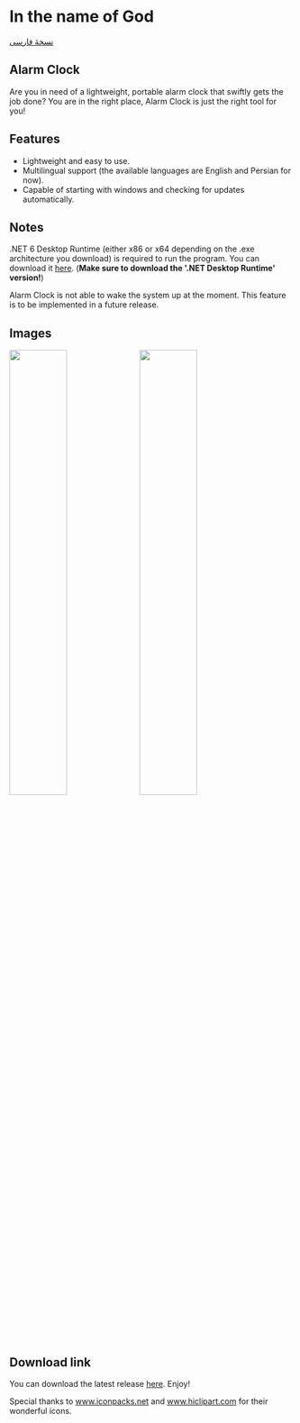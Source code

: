 # In the name of God
<p><a href="https://github.com/Wirmaple73/AlarmClock/blob/main/README_fa-IR.md">نسخۀ فارسی</a></p>

## Alarm Clock
Are you in need of a lightweight, portable alarm clock that swiftly gets the job done? You are in the right place, Alarm Clock is just the right tool for you!

## Features
* Lightweight and easy to use.
* Multilingual support (the available languages are English and Persian for now).
* Capable of starting with windows and checking for updates automatically.

## Notes
.NET 6 Desktop Runtime (either x86 or x64 depending on the .exe architecture you download) is required to run the program. You can download it [here](https://dotnet.microsoft.com/en-us/download/dotnet/6.0). (**Make sure to download the '.NET Desktop Runtime' version!**)

Alarm Clock is not able to wake the system up at the moment. This feature is to be implemented in a future release.

## Images
<img src="https://github.com/Wirmaple73/AlarmClock/assets/71328992/6eaebc92-0891-4798-a2ba-f4b744830070" width="45%"></img> 
<img src="https://github.com/Wirmaple73/AlarmClock/assets/71328992/8d8e8c25-8c33-42f6-b304-3304c497bb24" width="45%"></img> 

## Download link
You can download the latest release [here](https://github.com/Wirmaple73/AlarmClock/releases/latest). Enjoy!

Special thanks to www.iconpacks.net and www.hiclipart.com for their wonderful icons.
